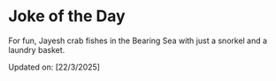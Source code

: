 # Joke of the Day

<!-- #joke -->
For fun, Jayesh crab fishes in the Bearing Sea with just a snorkel and a laundry basket.

Updated on: [22/3/2025]
<!-- #jokeEnd -->